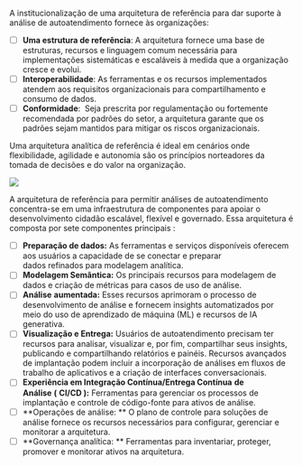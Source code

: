 A institucionalização de uma arquitetura de referência para dar suporte à análise de autoatendimento fornece às organizações:

- [ ] **Uma estrutura de referência**: A arquitetura fornece uma base de estruturas, recursos e linguagem comum necessária para implementações sistemáticas e escaláveis ​​à medida que a organização cresce e evolui.
- [ ] **Interoperabilidade**: As ferramentas e os recursos implementados atendem aos requisitos organizacionais para compartilhamento e consumo de dados.
- [ ] **Conformidade**:  Seja prescrita por regulamentação ou fortemente recomendada por padrões do setor, a arquitetura garante que os padrões sejam mantidos para mitigar os riscos organizacionais.

Uma arquitetura analítica de referência é ideal em cenários onde flexibilidade, agilidade e autonomia são os princípios norteadores da tomada de decisões e do valor na organização.

![](../img/architecture_self_service_analytics_architecture.png)

A arquitetura de referência para permitir análises de autoatendimento concentra-se em uma infraestrutura de componentes para apoiar o desenvolvimento cidadão escalável, flexível e governado. Essa arquitetura é composta por sete componentes principais :

- [ ] **Preparação de dados:** As ferramentas e serviços disponíveis oferecem aos usuários a capacidade de se conectar e preparar dados refinados para modelagem analítica.
- [ ] **Modelagem Semântica:** Os principais recursos para modelagem de dados e criação de métricas para casos de uso de análise.
- [ ] **Análise** **aumentada:** Esses recursos aprimoram o processo de desenvolvimento de análise e fornecem insights automatizados por meio do uso de aprendizado de máquina (ML) e recursos de IA generativa.
- [ ] **Visualização e Entrega:** Usuários de autoatendimento precisam ter recursos para analisar, visualizar e, por fim, compartilhar seus insights, publicando e compartilhando relatórios e painéis. Recursos avançados de implantação podem incluir a incorporação de análises em fluxos de trabalho de aplicativos e a criação de interfaces conversacionais.
- [ ] **Experiência em Integração Contínua/Entrega Contínua** **de Análise** **(** **CI/CD ):** Ferramentas para gerenciar os processos de implantação e controle de código-fonte para ativos de análise.
- [ ] **Operações de análise: ** O plano de controle para soluções de análise fornece os recursos necessários para configurar, gerenciar e monitorar a arquitetura.
- [ ] **Governança analítica: ** Ferramentas para inventariar, proteger, promover e monitorar ativos na arquitetura.
